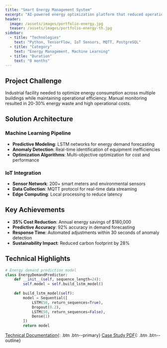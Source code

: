 ```yaml
---
title: "Smart Energy Management System"
excerpt: "AI-powered energy optimization platform that reduced operational costs by 35% through predictive analytics and automated controls."
header:
  image: /assets/images/portfolio-energy.jpg
  teaser: /assets/images/portfolio-energy-th.jpg
sidebar:
  - title: "Technologies"
    text: "Python, TensorFlow, IoT Sensors, MQTT, PostgreSQL"
  - title: "Category" 
    text: "Energy Management, Machine Learning"
  - title: "Duration"
    text: "8 months"
---
```


## Project Challenge

Industrial facility needed to optimize energy consumption across multiple buildings while maintaining operational efficiency. Manual monitoring resulted in 20-30% energy waste and high operational costs.

## Solution Architecture

### Machine Learning Pipeline
- **Predictive Modeling**: LSTM networks for energy demand forecasting
- **Anomaly Detection**: Real-time identification of equipment inefficiencies
- **Optimization Algorithms**: Multi-objective optimization for cost and performance

### IoT Integration
- **Sensor Network**: 200+ smart meters and environmental sensors
- **Data Collection**: MQTT protocol for real-time data streaming
- **Edge Computing**: Local processing to reduce latency

## Key Achievements

* **35% Cost Reduction**: Annual energy savings of $180,000
* **Predictive Accuracy**: 92% accuracy in demand forecasting
* **Response Time**: Automated adjustments within 30 seconds of anomaly detection
* **Sustainability Impact**: Reduced carbon footprint by 28%

## Technical Highlights

```python
# Energy demand prediction model
class EnergyDemandPredictor:
    def __init__(self, sequence_length=24):
        self.model = self.build_lstm_model()
        
    def build_lstm_model(self):
        model = Sequential([
            LSTM(50, return_sequences=True),
            Dropout(0.2),
            LSTM(50, return_sequences=False),
            Dense(1)
        ])
        return model
```

[Technical Documentation](#){: .btn .btn--primary} [Case Study PDF](#){: .btn .btn--outline}